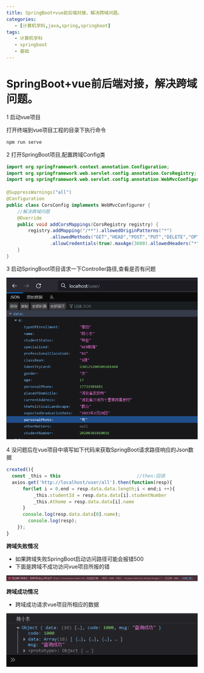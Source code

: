```yaml
---
title: SpringBoot+vue前后端对接，解决跨域问题。
categories:
   - [计算机学科,java,spring,springboot]
tags:
   - 计算机学科
   - springboot
   - 基础
---
```


# SpringBoot+vue前后端对接，解决跨域问题。

1 启动vue项目

打开终端到vue项目工程的目录下执行命令

```bash
npm run serve
```

2 打开SpringBoot项目,配置跨域Config类

```java
import org.springframework.context.annotation.Configuration;
import org.springframework.web.servlet.config.annotation.CorsRegistry;
import org.springframework.web.servlet.config.annotation.WebMvcConfigurer;

@SuppressWarnings("all")
@Configuration
public class CorsConfig implements WebMvcConfigurer {
    //解决跨域问题
    @Override
    public void addCorsMappings(CorsRegistry registry) {
        registry.addMapping("/**").allowedOriginPatterns("*")
                .allowedMethods("GET","HEAD","POST","PUT","DELETE","OPTIONS")
                .allowCredentials(true).maxAge(3600).allowedHeaders("*");
    }
}
```

3 启动SpringBoot项目请求一下Controller路径,查看是否有问题

![image-20230420155511006](https://raw.githubusercontent.com/PigPigLetsGo/imeages/master/202310040859705.png)

4 没问题后在vue项目中填写如下代码来获取SpringBoot请求路径响应的Json数据

```js
created(){
  const _this = this							//then:回调
  axios.get('http://localhost/user/all').then(function(resp){
      for(let i = 0,end = resp.data.data.length;i < end;i ++){
          _this.studentId = resp.data.data[i].studentNumber
          _this.Athome = resp.data.data[i].name
      }
      console.log(resp.data.data[0].name);
     	console.log(resp);
    });
}
```

**跨域失败情况** 

-  如果跨域失败SpringBoot启动访问路径可能会报错500
-  下面是跨域不成功访问vue项目所报的错

![image-20230420160350631](https://raw.githubusercontent.com/PigPigLetsGo/imeages/master/202310040859396.png)

**跨域成功情况** 

-  跨域成功请求vue项目所相应的数据

![image-20230420160620159](https://raw.githubusercontent.com/PigPigLetsGo/imeages/master/202310040859314.png)
